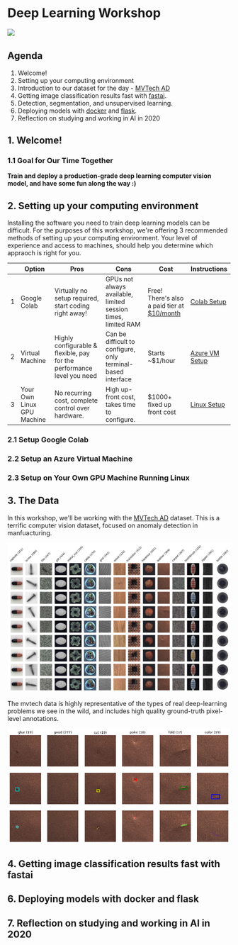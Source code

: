 # Deep Learning Workshop

![](graphics/workshop_lander.gif)

## Agenda
1. Welcome!
2. Setting up your computing environment
3. Introduction to our dataset for the day - [MVTech AD](https://www.mvtec.com/company/research/datasets/mvtec-ad/) 
4. Getting image classification results fast with [fastai](https://docs.fast.ai/). 
5. Detection, segmentation, and unsupervised learning. 
6. Deploying models with [docker](https://github.com/moby/moby) and [flask](https://github.com/pallets/flask). 
7. Reflection on studying and working in AI in 2020

## 1. Welcome!

### 1.1 Goal for Our Time Together
**Train and deploy a production-grade deep learning computer vision model, and have some fun along the way :)**

## 2. Setting up your computing environment
Installing the software you need to train deep learning models can be difficult. For the purposes of this workshop, we're offering 3 recommended methods of setting up your computing environment. Your level of experience and access to machines, should help you determine which appraoch is right for you. 

| | Option | Pros | Cons | Cost | Instructions | 
| - | ------ | ---- | ---- | ---- | ------------ | 
| 1 | Google Colab | Virtually no setup required, start coding right away! | GPUs not always available, limited session times, limited RAM | Free! There's also a paid tier at [$10/month](https://colab.research.google.com/signup) | [Colab Setup](https://github.com/stephencwelch/dsgo-dl-workshop-summer-2020#1-setup-google-colab) |
| 2 | Virtual Machine | Highly configurable & flexible, pay for the performance level you need | Can be difficult to configure, only terminal-based interface | Starts ~$1/hour | [Azure VM Setup](https://github.com/stephencwelch/dsgo-dl-workshop-summer-2020#2-setup-an-azure-virtual-machine) |
| 3 | Your Own Linux GPU Machine | No recurring cost, complete control over hardware. | High up-front cost, takes time to configure. | $1000+ fixed up front cost | [Linux Setup](https://github.com/stephencwelch/dsgo-dl-workshop-summer-2020#3-setup-on-your-own-gpu-machine-running-linux) |


### 2.1 Setup Google Colab


### 2.2 Setup an Azure Virtual Machine


### 2.3 Setup on Your Own GPU Machine Running Linux


## 3. The Data
In this workshop, we'll be working with the [MVTech AD](https://www.mvtec.com/company/research/datasets/mvtec-ad/) dataset. This is a terrific computer vision dataset, focused on anomaly detection in manfuacturing. 

![](graphics/mvtech_overview.png)


The mvtech data is highly representative of the types of real deep-learning problems we see in the wild, and includes high quality ground-truth pixel-level annotations. 

![](graphics/leather.png)


## 4. Getting image classification results fast with fastai


## 6. Deploying models with docker and flask


## 7. Reflection on studying and working in AI in 2020